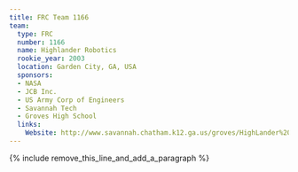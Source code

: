```yaml
---
title: FRC Team 1166
team:
  type: FRC
  number: 1166
  name: Highlander Robotics
  rookie_year: 2003
  location: Garden City, GA, USA
  sponsors:
  - NASA
  - JCB Inc.
  - US Army Corp of Engineers
  - Savannah Tech
  - Groves High School
  links:
    Website: http://www.savannah.chatham.k12.ga.us/groves/HighLander%20Index.htm
---
```


{% include remove_this_line_and_add_a_paragraph %}